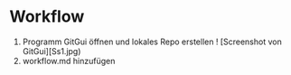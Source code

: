 # Workflow 

1. Programm GitGui öffnen und lokales Repo erstellen 
! [Screenshot von GitGui][Ss1.jpg)
2. workflow.md hinzufügen 